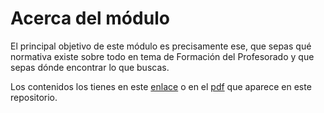 # Acerca del módulo

El principal objetivo de este módulo es precisamente ese, que sepas qué normativa existe sobre todo en tema de Formación del Profesorado y que sepas dónde encontrar lo que buscas.

Los contenidos los tienes en este [enlace](https://catedu.gitbooks.io/modulo-1-marco-basico-legislativo/content/) o en el [pdf](./modulo-1-marco-basico-legislativo.pdf) que aparece en este repositorio.